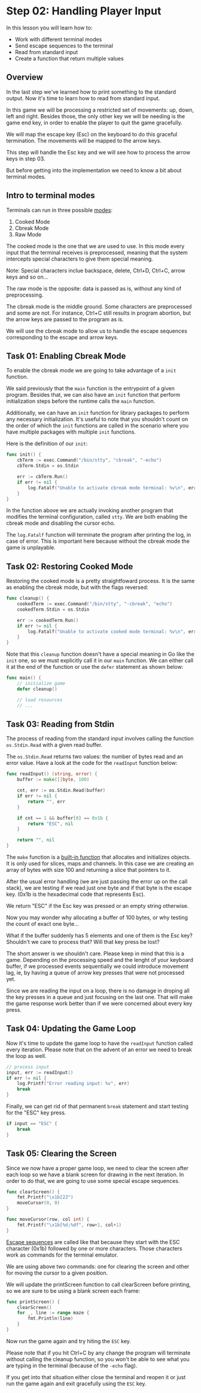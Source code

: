 # Step 02: Handling Player Input

In this lesson you will learn how to:

- Work with different terminal modes
- Send escape sequences to the terminal
- Read from standard input
- Create a function that return multiple values

## Overview

In the last step we've learned how to print something to the standard output. Now it's time to learn how to read from standard input. 

In this game we will be processing a restricted set of movements: up, down, left and right. Besides those, the only other key we will be needing is the game end key, in order to enable the player to quit the game gracefully.

We will map the escape key (Esc) on the keyboard to do this graceful termination. The movements will be mapped to the arrow keys.

This step will handle the Esc key and we will see how to process the arrow keys in step 03.

But before getting into the implementation we need to know a bit about terminal modes.

## Intro to terminal modes

Terminals can run in three possible [modes](https://en.wikipedia.org/wiki/Terminal_mode): 

1. Cooked Mode
2. Cbreak Mode
3. Raw Mode

The cooked mode is the one that we are used to use. In this mode every input that the terminal receives is preprocessed, meaning that the system intercepts special characters to give them special meaning.

Note: Special characters inclue backspace, delete, Ctrl+D, Ctrl+C, arrow keys and so on...

The raw mode is the opposite: data is passed as is, without any kind of preprocessing.

The cbreak mode is the middle ground. Some characters are preprocessed and some are not. For instance, Ctrl+C still results in program abortion, but the arrow keys are passed to the program as is.

We will use the cbreak mode to allow us to handle the escape sequences corresponding to the escape and arrow keys.

## Task 01: Enabling Cbreak Mode

To enable the cbreak mode we are going to take advantage of a `init` function.

We said previously that the `main` function is the entrypoint of a given program. Besides that, we can also have an `init` function that perform initialization steps before the runtime calls the `main` function.

Additionally, we can have an `init` function for library packages to perform any necessary initialization. It's useful to note that you shouldn't count on the order of which the `init` functions are called in the scenario where you have multiple packages with multiple `init` functions.

Here is the definition of our `init`:

```go
func init() {
    cbTerm := exec.Command("/bin/stty", "cbreak", "-echo")
    cbTerm.Stdin = os.Stdin

    err := cbTerm.Run()
    if err != nil {
        log.Fatalf("Unable to activate cbreak mode terminal: %v\n", err)
    }
}
```

In the function above we are actually invoking another program that modifies the terminal configuration, called `stty`. We are both enabling the cbreak mode and disabling the cursor echo.

The `log.Fatalf` function will terminate the program after printing the log, in case of error. This is important here because without the cbreak mode the game is unplayable.

## Task 02: Restoring Cooked Mode

Restoring the cooked mode is a pretty straightfoward process. It is the same as enabling the cbreak mode, but with the flags reversed:

```go
func cleanup() {
    cookedTerm := exec.Command("/bin/stty", "-cbreak", "echo")
    cookedTerm.Stdin = os.Stdin

    err := cookedTerm.Run()
    if err != nil {
        log.Fatalf("Unable to activate cooked mode terminal: %v\n", err)
    }
}
```

Note that this `cleanup` function doesn't have a special meaning in Go like the `init` one, so we must explicitly call it in our `main` function. We can either call it at the end of the function or use the `defer` statement as shown below:

```go
func main() {
    // initialize game
    defer cleanup()

    // load resources
    // ...
```

## Task 03: Reading from Stdin

The process of reading from the standard input involves calling the function `os.Stdin.Read` with a given read buffer.

The `os.Stdin.Read` returns two values: the number of bytes read and an error value. Have a look at the code for the `readInput` function below:

```go
func readInput() (string, error) {
    buffer := make([]byte, 100)

    cnt, err := os.Stdin.Read(buffer)
    if err != nil {
        return "", err
    }

    if cnt == 1 && buffer[0] == 0x1b {
        return "ESC", nil
    }

    return "", nil
}
```

The `make` function is a [built-in function](https://golang.org/pkg/builtin/#make) that allocates and initializes objects. It is only used for slices, maps and channels. In this case we are creating an array of bytes with size 100 and returning a slice that pointers to it.

After the usual error handling (we are just passing the error up on the call stack), we are testing if we read just one byte and if that byte is the escape key. (0x1b is the hexadecimal code that represents Esc).

We return "ESC" if the Esc key was pressed or an empty string otherwise.

Now you may wonder why allocating a buffer of 100 bytes, or why testing the count of exact one byte... 

What if the buffer suddenly has 5 elements and one of them is the Esc key? Shouldn't we care to process that? Will that key press be lost?

The short answer is we shouldn't care. Please keep in mind that this is a game. Depending on the processing speed and the lenght of your keyboard buffer, if we processed events sequentially we could introduce movement lag, ie, by having a queue of arrow key presses that were not processed yet.

Since we are reading the input on a loop, there is no damage in droping all the key presses in a queue and just focusing on the last one. That will make the game response work better than if we were concerned about every key press.

## Task 04: Updating the Game Loop

Now it's time to update the game loop to have the `readInput` function called every iteration. Please note that on the advent of an error we need to break the loop as well.

```go
// process input
input, err := readInput()
if err != nil {
    log.Printf("Error reading input: %v", err)
    break
}
```

Finally, we can get rid of that permanent `break` statement and start testing for the "ESC" key press.

```go
if input == "ESC" {
    break
}
```

## Task 05: Clearing the Screen

Since we now have a proper game loop, we need to clear the screen after each loop so we have a blank screen for drawing in the next iteration. In order to do that, we are going to use some special escape sequences.

```go
func clearScreen() {
    fmt.Printf("\x1b[2J")
    moveCursor(0, 0)
}

func moveCursor(row, col int) {
    fmt.Printf("\x1b[%d;%df", row+1, col+1)
}
```

[Escape sequences](https://en.wikipedia.org/wiki/ANSI_escape_code#Escape_sequences) are called like that because they start with the ESC character (0x1b) followed by one or more characters. Those characters work as commands for the terminal emulator.

We are using above two commands: one for clearing the screen and other for moving the cursor to a given position.

We will update the printScreen function to call clearScreen before printing, so we are sure to be using a blank screen each frame:

```go
func printScreen() {
    clearScreen()
    for _, line := range maze {
        fmt.Println(line)
    }
}
```

Now run the game again and try hiting the `ESC` key.

Please note that if you hit Ctrl+C by any change the program will terminate without calling the cleanup function, so you won't be able to see what you are typing in the terminal (because of the `-echo` flag).

If you get into that situation either close the terminal and reopen it or just run the game again and exit gracefully using the `ESC` key.
